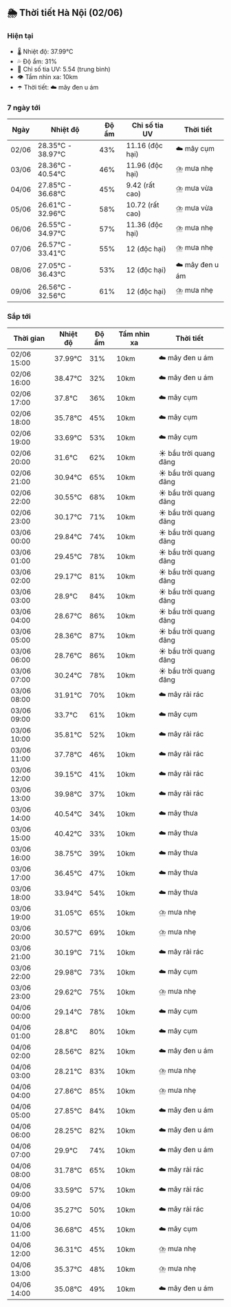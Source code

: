## 🌦️ Thời tiết Hà Nội (02/06)

### Hiện tại

- 🌡️ Nhiệt độ: 37.99℃
- 💦 Độ ẩm: 31%
- 🌟 Chỉ số tia UV: 5.54 (trung bình)
- 👁️ Tầm nhìn xa: 10km
- ☂️ Thời tiết: ☁️ mây đen u ám

### 7 ngày tới

| Ngày | Nhiệt độ | Độ ẩm | Chỉ số tia UV | Thời tiết |
| --- | --- | --- | --- | --- |
| 02/06 | 28.35℃ - 38.97℃ | 43% | 11.16 (độc hại) | ☁️ mây cụm |
| 03/06 | 28.36℃ - 40.54℃ | 46% | 11.96 (độc hại) | ⛈️ mưa nhẹ |
| 04/06 | 27.85℃ - 36.68℃ | 45% | 9.42 (rất cao) | ⛈️ mưa vừa |
| 05/06 | 26.61℃ - 32.96℃ | 58% | 10.72 (rất cao) | ⛈️ mưa vừa |
| 06/06 | 26.55℃ - 34.97℃ | 57% | 11.36 (độc hại) | ⛈️ mưa nhẹ |
| 07/06 | 26.57℃ - 33.41℃ | 55% | 12 (độc hại) | ⛈️ mưa nhẹ |
| 08/06 | 27.05℃ - 36.43℃ | 53% | 12 (độc hại) | ☁️ mây đen u ám |
| 09/06 | 26.56℃ - 32.56℃ | 61% | 12 (độc hại) | ⛈️ mưa nhẹ |

### Sắp tới

| Thời gian | Nhiệt độ | Độ ẩm | Tầm nhìn xa | Thời tiết |
| --- | --- | --- | --- | --- |
| 02/06 15:00 | 37.99℃ | 31% | 10km | ☁️ mây đen u ám |
| 02/06 16:00 | 38.47℃ | 32% | 10km | ☁️ mây đen u ám |
| 02/06 17:00 | 37.8℃ | 36% | 10km | ☁️ mây cụm |
| 02/06 18:00 | 35.78℃ | 45% | 10km | ☁️ mây cụm |
| 02/06 19:00 | 33.69℃ | 53% | 10km | ☁️ mây cụm |
| 02/06 20:00 | 31.6℃ | 62% | 10km | ☀️ bầu trời quang đãng |
| 02/06 21:00 | 30.94℃ | 65% | 10km | ☀️ bầu trời quang đãng |
| 02/06 22:00 | 30.55℃ | 68% | 10km | ☀️ bầu trời quang đãng |
| 02/06 23:00 | 30.17℃ | 71% | 10km | ☀️ bầu trời quang đãng |
| 03/06 00:00 | 29.84℃ | 74% | 10km | ☀️ bầu trời quang đãng |
| 03/06 01:00 | 29.45℃ | 78% | 10km | ☀️ bầu trời quang đãng |
| 03/06 02:00 | 29.17℃ | 81% | 10km | ☀️ bầu trời quang đãng |
| 03/06 03:00 | 28.9℃ | 84% | 10km | ☀️ bầu trời quang đãng |
| 03/06 04:00 | 28.67℃ | 86% | 10km | ☀️ bầu trời quang đãng |
| 03/06 05:00 | 28.36℃ | 87% | 10km | ☀️ bầu trời quang đãng |
| 03/06 06:00 | 28.76℃ | 86% | 10km | ☀️ bầu trời quang đãng |
| 03/06 07:00 | 30.24℃ | 78% | 10km | ☀️ bầu trời quang đãng |
| 03/06 08:00 | 31.91℃ | 70% | 10km | ☁️ mây rải rác |
| 03/06 09:00 | 33.7℃ | 61% | 10km | ☁️ mây cụm |
| 03/06 10:00 | 35.81℃ | 52% | 10km | ☁️ mây rải rác |
| 03/06 11:00 | 37.78℃ | 46% | 10km | ☁️ mây rải rác |
| 03/06 12:00 | 39.15℃ | 41% | 10km | ☁️ mây rải rác |
| 03/06 13:00 | 39.98℃ | 37% | 10km | ☁️ mây rải rác |
| 03/06 14:00 | 40.54℃ | 34% | 10km | ☁️ mây thưa |
| 03/06 15:00 | 40.42℃ | 33% | 10km | ☁️ mây thưa |
| 03/06 16:00 | 38.75℃ | 39% | 10km | ☁️ mây thưa |
| 03/06 17:00 | 36.45℃ | 47% | 10km | ☁️ mây thưa |
| 03/06 18:00 | 33.94℃ | 54% | 10km | ☁️ mây thưa |
| 03/06 19:00 | 31.05℃ | 65% | 10km | ⛈️ mưa nhẹ |
| 03/06 20:00 | 30.57℃ | 69% | 10km | ⛈️ mưa nhẹ |
| 03/06 21:00 | 30.19℃ | 71% | 10km | ☁️ mây rải rác |
| 03/06 22:00 | 29.98℃ | 73% | 10km | ☁️ mây cụm |
| 03/06 23:00 | 29.62℃ | 75% | 10km | ⛈️ mưa nhẹ |
| 04/06 00:00 | 29.14℃ | 78% | 10km | ☁️ mây cụm |
| 04/06 01:00 | 28.8℃ | 80% | 10km | ☁️ mây cụm |
| 04/06 02:00 | 28.56℃ | 82% | 10km | ☁️ mây đen u ám |
| 04/06 03:00 | 28.21℃ | 83% | 10km | ⛈️ mưa nhẹ |
| 04/06 04:00 | 27.86℃ | 85% | 10km | ⛈️ mưa nhẹ |
| 04/06 05:00 | 27.85℃ | 84% | 10km | ☁️ mây đen u ám |
| 04/06 06:00 | 28.25℃ | 82% | 10km | ☁️ mây đen u ám |
| 04/06 07:00 | 29.9℃ | 74% | 10km | ☁️ mây đen u ám |
| 04/06 08:00 | 31.78℃ | 65% | 10km | ☁️ mây rải rác |
| 04/06 09:00 | 33.59℃ | 57% | 10km | ☁️ mây rải rác |
| 04/06 10:00 | 35.27℃ | 50% | 10km | ☁️ mây rải rác |
| 04/06 11:00 | 36.68℃ | 45% | 10km | ☁️ mây cụm |
| 04/06 12:00 | 36.31℃ | 45% | 10km | ⛈️ mưa nhẹ |
| 04/06 13:00 | 35.37℃ | 48% | 10km | ⛈️ mưa nhẹ |
| 04/06 14:00 | 35.08℃ | 49% | 10km | ☁️ mây đen u ám |
